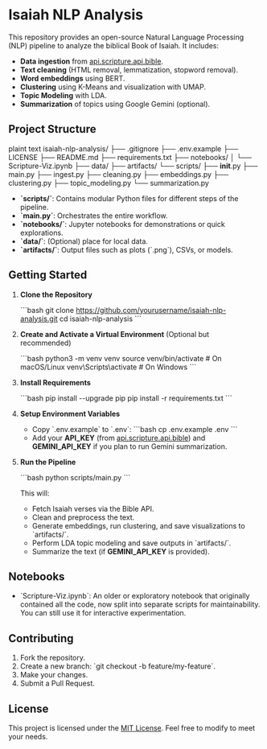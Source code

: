 # Isaiah NLP Analysis

This repository provides an open-source Natural Language Processing (NLP) pipeline to analyze the biblical Book of Isaiah. It includes:

- **Data ingestion** from [api.scripture.api.bible](https://docs.api.bible).
- **Text cleaning** (HTML removal, lemmatization, stopword removal).
- **Word embeddings** using BERT.
- **Clustering** using K-Means and visualization with UMAP.
- **Topic Modeling** with LDA.
- **Summarization** of topics using Google Gemini (optional).

## Project Structure
plaint text 
isaiah-nlp-analysis/
├── .gitignore
├── .env.example
├── LICENSE
├── README.md
├── requirements.txt
├── notebooks/
│   └── Scripture-Viz.ipynb
├── data/
├── artifacts/
└── scripts/
    ├── __init__.py
    ├── main.py
    ├── ingest.py
    ├── cleaning.py
    ├── embeddings.py
    ├── clustering.py
    ├── topic_modeling.py
    └── summarization.py

- **\`scripts/\`**: Contains modular Python files for different steps of the pipeline.
- **\`main.py\`**: Orchestrates the entire workflow.
- **\`notebooks/\`**: Jupyter notebooks for demonstrations or quick explorations.
- **\`data/\`**: (Optional) place for local data.
- **\`artifacts/\`**: Output files such as plots (\`.png\`), CSVs, or models.

## Getting Started

1. **Clone the Repository**

   \`\`\`bash
   git clone https://github.com/yourusername/isaiah-nlp-analysis.git
   cd isaiah-nlp-analysis
   \`\`\`

2. **Create and Activate a Virtual Environment** (Optional but recommended)

   \`\`\`bash
   python3 -m venv venv
   source venv/bin/activate    # On macOS/Linux
   venv\\Scripts\\activate     # On Windows
   \`\`\`

3. **Install Requirements**

   \`\`\`bash
   pip install --upgrade pip
   pip install -r requirements.txt
   \`\`\`

4. **Setup Environment Variables**

   - Copy \`.env.example\` to \`.env\`:
     \`\`\`bash
     cp .env.example .env
     \`\`\`
   - Add your **API_KEY** (from [api.scripture.api.bible](https://docs.api.bible)) and **GEMINI_API_KEY** if you plan to run Gemini summarization.

5. **Run the Pipeline**

   \`\`\`bash
   python scripts/main.py
   \`\`\`

   This will:
   - Fetch Isaiah verses via the Bible API.
   - Clean and preprocess the text.
   - Generate embeddings, run clustering, and save visualizations to \`artifacts/\`.
   - Perform LDA topic modeling and save outputs in \`artifacts/\`.
   - Summarize the text (if **GEMINI_API_KEY** is provided).

## Notebooks

- \`Scripture-Viz.ipynb\`: An older or exploratory notebook that originally contained all the code, now split into separate scripts for maintainability. You can still use it for interactive experimentation.

## Contributing

1. Fork the repository.
2. Create a new branch: \`git checkout -b feature/my-feature\`.
3. Make your changes.
4. Submit a Pull Request.

## License

This project is licensed under the [MIT License](LICENSE). Feel free to modify to meet your needs.
